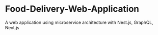 # Food-Delivery-Web-Application
A web application using microservice architecture with Nest.js, GraphQL, Next.js
